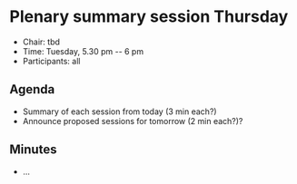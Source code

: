 # Plenary summary session Thursday

* Chair: tbd
* Time: Tuesday, 5.30 pm -- 6 pm
* Participants: all

## Agenda

* Summary of each session from today (3 min each?)
* Announce proposed sessions for tomorrow (2 min each?)?

## Minutes

* ...
